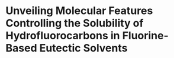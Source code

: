 # Unveiling Molecular Features Controlling the Solubility of Hydrofluorocarbons in Fluorine-Based Eutectic Solvents

